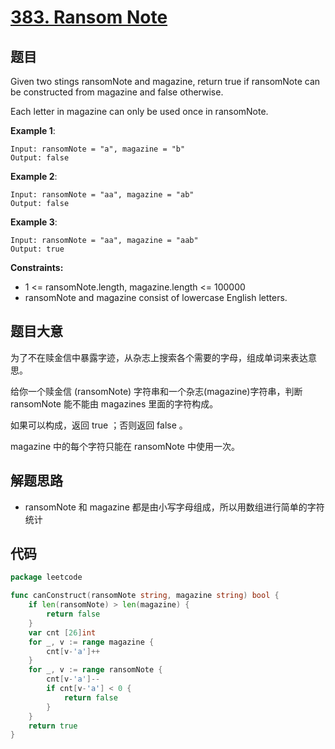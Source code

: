 # [383. Ransom Note](https://leetcode.com/problems/ransom-note/)

## 题目

Given two stings ransomNote and magazine, return true if ransomNote can be constructed from magazine and false otherwise.

Each letter in magazine can only be used once in ransomNote.

**Example 1**:

    Input: ransomNote = "a", magazine = "b"
    Output: false

**Example 2**:

    Input: ransomNote = "aa", magazine = "ab"
    Output: false

**Example 3**:

    Input: ransomNote = "aa", magazine = "aab"
    Output: true

**Constraints:**

- 1 <= ransomNote.length, magazine.length <= 100000
- ransomNote and magazine consist of lowercase English letters.

## 题目大意

为了不在赎金信中暴露字迹，从杂志上搜索各个需要的字母，组成单词来表达意思。

给你一个赎金信 (ransomNote) 字符串和一个杂志(magazine)字符串，判断 ransomNote 能不能由 magazines 里面的字符构成。

如果可以构成，返回 true ；否则返回 false 。

magazine 中的每个字符只能在 ransomNote 中使用一次。

## 解题思路

- ransomNote 和 magazine 都是由小写字母组成，所以用数组进行简单的字符统计

## 代码

````go
package leetcode

func canConstruct(ransomNote string, magazine string) bool {
	if len(ransomNote) > len(magazine) {
		return false
	}
	var cnt [26]int
	for _, v := range magazine {
		cnt[v-'a']++
	}
	for _, v := range ransomNote {
		cnt[v-'a']--
		if cnt[v-'a'] < 0 {
			return false
		}
	}
	return true
}
````